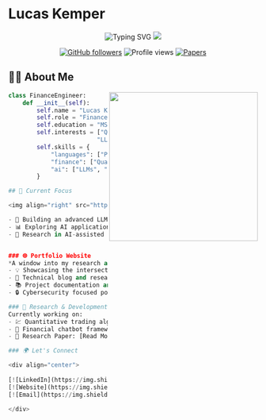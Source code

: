 # Lucas Kemper

<div align="center">
  <img src="https://readme-typing-svg.herokuapp.com?font=JetBrains+Mono&size=28&duration=3000&pause=1000&color=A177FE&center=true&vCenter=true&width=435&lines=Quantitative+Finance+%2B+AI;MSc+Finance+Student;Building+the+Future+of+FinTech" alt="Typing SVG" />
  <img src="https://capsule-render.vercel.app/api?type=waving&color=0:A177FE,100:8E5FFE&height=120&section=header&text=Finance%20×%20AI%20Innovation&fontSize=42&fontColor=ffffff&animation=fadeIn"/>
</div>

<div align="center">
  
  [![GitHub followers](https://img.shields.io/github/followers/lucaskemper?label=Follow&style=social)](https://github.com/lucaskemper)
  ![Profile views](https://komarev.com/ghpvc/?username=lucaskemper&color=A177FE)
  [![Papers](https://img.shields.io/badge/Research-Papers-A177FE)](https://www.lucaskemper.com/papers)
  
</div>

## 👨‍💻 About Me

<img align="right" src="https://raw.githubusercontent.com/rajput2107/rajput2107/master/Assets/Developer.gif" width="300" />

```python
class FinanceEngineer:
    def __init__(self):
        self.name = "Lucas Kemper"
        self.role = "Finance × AI Researcher"
        self.education = "MSc Finance @ HEC Lausanne"
        self.interests = ["Quant Finance", "AI/ML", 
                         "LLMs", "Algo Trading"]
        self.skills = {
            "languages": ["Python", "C++"],
            "finance": ["Quant Analysis", "Risk Management"],
            "ai": ["LLMs", "ML Models", "Data Science"]
        }

## 🎯 Current Focus

<img align="right" src="https://raw.githubusercontent.com/rajput2107/rajput2107/master/Assets/Developer.gif" width="300" />

- 🤖 Building an advanced LLM framework for financial analysis
- 📊 Exploring AI applications in quantitative finance
- 🔬 Research in AI-assisted development using Claude's Computer Use API


### 🌐 Portfolio Website
*A window into my research and interests*
- 💡 Showcasing the intersection of finance and AI
- 📝 Technical blog and research findings
- 📚 Project documentation and insights
- 🔒 Cybersecurity focused portfolio website: [View Live](https://www.lucaskemper.com) | [GitHub Repo](https://github.com/lucaskemper/portfolio-website)

### 🔬 Research & Development
Currently working on:
- 💹 Quantitative trading algorithms (Python) 
- 🤝 Financial chatbot frameworks [GitHub Repo](https://github.com/lucaskemper/llm-finance-analysis-project)
- 🔬 Research Paper: [Read More](https://www.lucaskemper.com/papers)

### 🌍 Let's Connect

<div align="center">
  
[![LinkedIn](https://img.shields.io/badge/LinkedIn-0077B5?style=for-the-badge&logo=linkedin&logoColor=white&style=plastic)](https://linkedin.com/in/lucas-kemper)
[![Website](https://img.shields.io/badge/Portfolio-A177FE?style=for-the-badge&logo=About.me&logoColor=white&style=plastic)](https://www.lucaskemper.com)
[![Email](https://img.shields.io/badge/Email-D14836?style=for-the-badge&logo=gmail&logoColor=white&style=plastic)](mailto:contact@lucaskemper.com)

</div>
